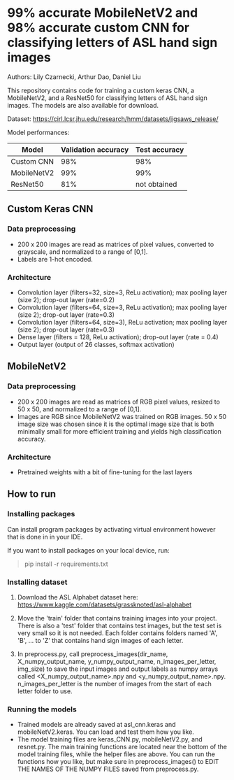 # 99% accurate MobileNetV2 and 98% accurate custom CNN for classifying letters of ASL hand sign images
Authors: Lily Czarnecki, Arthur Dao, Daniel Liu

This repository contains code for training a custom keras CNN, a MobileNetV2, and a ResNet50 for classifying letters of ASL hand sign images. The models are also available for download. 

Dataset:
https://cirl.lcsr.jhu.edu/research/hmm/datasets/jigsaws_release/

Model performances:

Model       |  Validation accuracy |    Test accuracy
------------|----------------------|----------------------
Custom CNN  |         98%          |        98%
MobileNetV2 |         99%          |        99%
ResNet50    |         81%          |    not obtained


## Custom Keras CNN 
### Data preprocessing
- 200 x 200 images are read as matrices of pixel values, converted to grayscale, and normalized to a range of [0,1].
- Labels are 1-hot encoded. 

### Architecture
- Convolution layer (filters=32, size=3, ReLu activation); max pooling layer (size 2); drop-out layer (rate=0.2)
- Convolution layer (filters=64, size=3, ReLu activation); max pooling layer (size 2); drop-out layer (rate=0.3)
- Convolution layer (filters=64, size=3), ReLu activation; max pooling layer (size 2); drop-out layer (rate=0.3)
- Dense layer (filters = 128, ReLu activation); drop-out layer (rate = 0.4)
- Output layer (output of 26 classes, softmax activation)


## MobileNetV2 
### Data preprocessing
- 200 x 200 images are read as matrices of RGB pixel values, resized to 50 x 50, and normalized to a range of [0,1].
- Images are RGB since MobileNetV2 was trained on RGB images. 50 x 50 image size was chosen since it is the optimal image size that is both minimally small for more efficient training and yields high classification accuracy.

### Architecture
- Pretrained weights with a bit of fine-tuning for the last layers


## How to run
### Installing packages
Can install program packages by activating virtual environment however that is done in in your IDE. 

If you want to install packages on your local device, run:
> pip install -r requirements.txt


### Installing dataset
1. Download the ASL Alphabet dataset here: https://www.kaggle.com/datasets/grassknoted/asl-alphabet

2. Move the 'train' folder that contains training images into your project. There is also a 'test' folder that contains test images, but the test set is very small so it is not needed. Each folder contains
folders named 'A', 'B', ... to 'Z' that contains hand sign images of each letter.

3. In preprocess.py, call preprocess_images(dir_name, X_numpy_output_name, y_numpy_output_name, n_images_per_letter, img_size) to save the input images and output labels as numpy arrays called <X_numpy_output_name>.npy and <y_numpy_output_name>.npy. n_images_per_letter is the number of images from the start of each letter folder to use.

 
### Running the models
- Trained models are already saved at asl_cnn.keras and mobileNetV2.keras. You can load and test them how you like.
- The model training files are keras_CNN.py, mobileNetV2.py, and resnet.py. The main training functions are located near the bottom of the model training files, while the helper files are above. You can run the functions how you like, but make sure in preprocess_images() to EDIT THE NAMES OF THE NUMPY FILES saved from preprocess.py.
